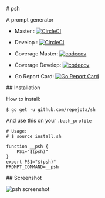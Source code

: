# psh

A prompt generator

* Master : [![CircleCI](https://circleci.com/gh/repejota/psh/tree/master.svg?style=svg)](https://circleci.com/gh/repejota/psh/tree/master)
* Develop : [![CircleCI](https://circleci.com/gh/repejota/psh/tree/develop.svg?style=svg)](https://circleci.com/gh/repejota/psh/tree/develop)

* Coverage Master: [![codecov](https://codecov.io/gh/repejota/psh/branch/master/graph/badge.svg)](https://codecov.io/gh/repejota/psh)
* Coverage Develop: [![codecov](https://codecov.io/gh/repejota/psh/branch/develop/graph/badge.svg)](https://codecov.io/gh/repejota/psh)

* Go Report Card: [![Go Report Card](https://goreportcard.com/badge/github.com/repejota/psh)](https://goreportcard.com/report/github.com/repejota/psh)

## Installation

How to install:

```
$ go get -u github.com/repejota/sh
```

And use this on your `.bash_profile`

```
# Usage:
# $ source install.sh

function __psh {
	PS1="$(psh)"
}
export PS1="$(psh)"
PROMPT_COMMAND=__psh
```

## Screenshot

![psh screenshot](https://github.com/repejota/psh/raw/master/shot.png "psh screenshot")
